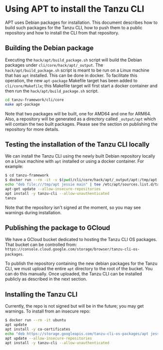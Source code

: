 # Using APT to install the Tanzu CLI

APT uses Debian packages for installation. This document describes how to build such packages
for the Tanzu CLI, how to push them to a public repository and how to install the CLI from that repository.

## Building the Debian package

Executing the `hack/apt/build_package.sh` script will build the Debian packages under `cli/core/hack/apt/_output`.
The `hack/apt/build_package.sh` script is meant to be run on a Linux machine that has `apt` installed.
This can be done in docker. To facilitate this operation, the new `apt-package` Makefile target has been added
to `cli/core/Makefile`; this Makefile target will first start a docker container and then run
the `hack/apt/build_package.sh` script.

```bash
cd tanzu-framework/cli/core
make apt-package
```

Note that two packages will be built, one for AMD64 and one for ARM64.
Also, a repository will be generated as a directory called `_output/apt` which will contain the two
built packages. Please see the section on publishing the repository for more details.

## Testing the installation of the Tanzu CLI locally

We can install the Tanzu CLI using the newly built Debian repository locally on a Linux machine with `apt` installed
or using a docker container. For example:

```bash
$ cd tanzu-framework
$ docker run --rm -it -v $(pwd)/cli/core/hack/apt/_output/apt:/tmp/apt ubuntu
echo "deb file:///tmp/apt jessie main" | tee /etc/apt/sources.list.d/tanzu.list
apt-get update --allow-insecure-repositories
apt install -y tanzu-cli --allow-unauthenticated
tanzu
```

Note that the repository isn't signed at the moment, so you may see warnings during installation.

## Publishing the package to GCloud

We have a GCloud bucket dedicated to hosting the Tanzu CLI OS packages. That bucket can be controlled from:
`https://console.cloud.google.com/storage/browser/tanzu-cli-os-packages`.

To publish the repository containing the new debian packages for the Tanzu CLI, we must upload the entire `apt`
directory to the root of the bucket. You can do this manually. Once uploaded, the Tanzu CLI can be installed
publicly as described in the next section.

## Installing the Tanzu CLI

Currently, the repo is not signed but will be in the future; you may get warnings.
To install from an insecure repo:

```bash
$ docker run --rm -it ubuntu
apt update
apt install -y ca-certificates
echo "deb https://storage.googleapis.com/tanzu-cli-os-packages/apt jessie main" | tee /etc/apt/sources.list.d/tanzu.list
apt update --allow-insecure-repositories
apt install -y tanzu-cli --allow-unauthenticated
```
